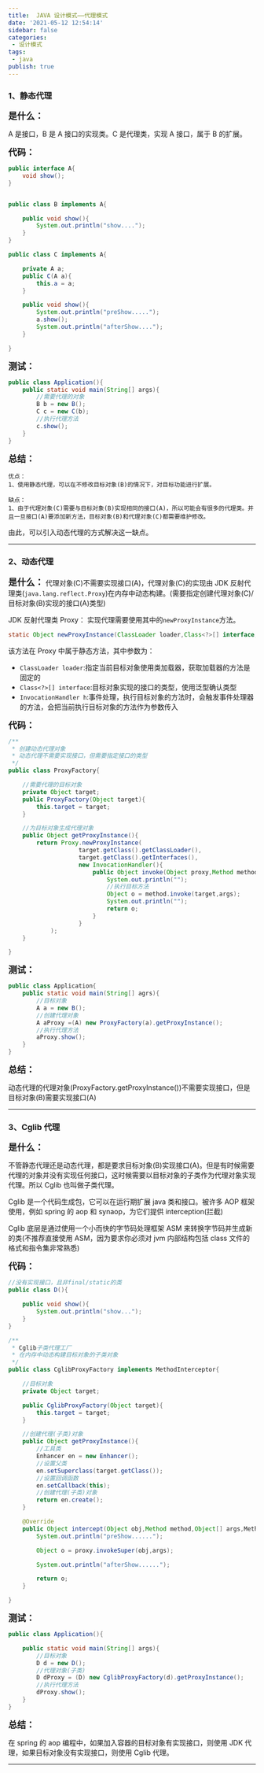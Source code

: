 ```yaml
---
title:  JAVA 设计模式——代理模式
date: '2021-05-12 12:54:14'
sidebar: false
categories:
 - 设计模式
tags:
 - java
publish: true
---
```




### 1、静态代理

**<font size=4>是什么：</font>**

A 是接口，B 是 A 接口的实现类。C 是代理类，实现 A 接口，属于 B 的扩展。

**<font size=4>代码：</font>**

```java
public interface A{
	void show();
}


public class B implements A{

	public void show(){
		System.out.println("show....");
	}
}

public class C implements A{

	private A a;
	public C(A a){
		this.a = a;
	}

	public void show(){
		System.out.println("preShow.....");
		a.show();
		System.out.println("afterShow....");
	}

}
```

**<font size=4>测试：</font>**

```java
public class Application(){
	public static void main(String[] args){
		//需要代理的对象
		B b = new B();
		C c = new C(b);
		//执行代理方法
		c.show();
	}
}
```

**<font size=4>总结：</font>**

    优点：
    1、使用静态代理，可以在不修改目标对象(B)的情况下，对目标功能进行扩展。

    缺点：
    1、由于代理对象(C)需要与目标对象(B)实现相同的接口(A)，所以可能会有很多的代理类。并且一旦接口(A)要添加新方法，目标对象(B)和代理对象(C)都需要维护修改。

由此，可以引入动态代理的方式解决这一缺点。

---

### 2、动态代理

**<font size=4>是什么：</font>**
代理对象(C)不需要实现接口(A)，代理对象(C)的实现由 JDK 反射代理类(`java.lang.reflect.Proxy`)在内存中动态构建。(需要指定创建代理对象(C)/目标对象(B)实现的接口(A)类型)

JDK 反射代理类 Proxy：
实现代理需要使用其中的`newProxyInstance`方法。

```java
static Object newProxyInstance(ClassLoader loader,Class<?>[] interface,InvocationHandler h)
```

该方法在 Proxy 中属于静态方法，其中参数为：

- `ClassLoader loader`:指定当前目标对象使用类加载器，获取加载器的方法是固定的
- `Class<?>[] interface`:目标对象实现的接口的类型，使用泛型确认类型
- `InvocationHandler h`:事件处理，执行目标对象的方法时，会触发事件处理器的方法，会把当前执行目标对象的方法作为参数传入

**<font size=4>代码：</font>**

```java
/**
 * 创建动态代理对象
 * 动态代理不需要实现接口，但需要指定接口的类型
 */
public class ProxyFactory{

	//需要代理的目标对象
	private Object target;
	public ProxyFactory(Object target){
		this.target = target;
	}

	//为目标对象生成代理对象
	public Object getProxyInstance(){
		return Proxy.newProxyInstance(
					target.getClass().getClassLoader(),
					target.getClass().getInterfaces(),
					new InvocationHandler(){
						public Object invoke(Object proxy,Method method,Object[] args) throws Throwable{
							System.out.println("");
							//执行目标方法
							Object o = method.invoke(target,args);
							System.out.println("");
							return o;
						}
					}
			);
	}

}
```

**<font size=4>测试：</font>**

```java
public class Application{
	public static void main(String[] agrs){
		//目标对象
		A a = new B();
		//创建代理对象
		A aProxy =(A) new ProxyFactory(a).getProxyInstance();
		//执行代理方法
		aProxy.show();
	}
}
```

**<font size=4>总结：</font>**

动态代理的代理对象(ProxyFactory.getProxyInstance())不需要实现接口，但是目标对象(B)需要实现接口(A)

---

### 3、Cglib 代理

**<font size=4>是什么：</font>**

不管静态代理还是动态代理，都是要求目标对象(B)实现接口(A)。但是有时候需要代理的对象并没有实现任何接口，这时候需要以目标对象的子类作为代理对象实现代理。所以 Cglib 也叫做子类代理。

Cglib 是一个代码生成包，它可以在运行期扩展 java 类和接口。被许多 AOP 框架使用，例如 spring 的 aop 和 synaop，为它们提供 interception(拦截)

Cglib 底层是通过使用一个小而快的字节码处理框架 ASM 来转换字节码并生成新的类(不推荐直接使用 ASM，因为要求你必须对 jvm 内部结构包括 class 文件的格式和指令集非常熟悉)

**<font size=4>代码：</font>**

```java
//没有实现接口，且非final/static的类
public class D(){

	public void show(){
		System.out.println("show...");
	}
}

/**
 * Cglib子类代理工厂
 * 在内存中动态构建目标对象的子类对象
 */
public class CglibProxyFactory implements MethodInterceptor{

	//目标对象
	private Object target;

	public CglibProxyFactory(Object target){
		this.target = target;
	}

	//创建代理(子类)对象
	public Object getProxyInstance(){
		//工具类
		Enhancer en = new Enhancer();
		//设置父类
		en.setSuperclass(target.getClass());
		//设置回调函数
		en.setCallback(this);
		//创建代理(子类)对象
		return en.create();
	}

	@Override
	public Object intercept(Object obj,Method method,Object[] args,MethodProxy proxy) throws Throwable{
		System.out.println("preShow......");

		Object o = proxy.invokeSuper(obj,args);

		System.out.println("afterShow......");

		return o;
	}

}
```

**<font size=4>测试：</font>**

```java
public class Application(){

	public static void main(String[] args){
		//目标对象
		D d = new D();
		//代理对象(子类)
		D dProxy = (D) new CglibProxyFactory(d).getProxyInstance();
		//执行代理方法
		dProxy.show();
	}
}
```

**<font size=4>总结：</font>**

在 spring 的 aop 编程中，如果加入容器的目标对象有实现接口，则使用 JDK 代理，如果目标对象没有实现接口，则使用 Cglib 代理。

---
